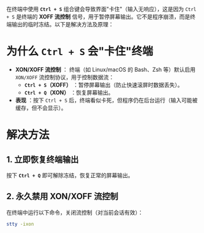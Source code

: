 在终端中使用 **`Ctrl + S`** 组合键会导致界面"卡住"（输入无响应），这是因为 `Ctrl + S` 是终端的 **XOFF 流控制** 信号，用于暂停屏幕输出。它不是程序崩溃，而是终端输出的临时冻结。以下是解决方法及原理：

# **为什么 `Ctrl + S` 会"卡住"终端**

* **XON/XOFF 流控制** ：
  终端（如 Linux/macOS 的 Bash、Zsh 等）默认启用 `XON/XOFF` 流控制协议，用于控制数据流：
  * **`Ctrl + S`（XOFF）** ：暂停屏幕输出（防止快速滚屏时数据丢失）。
  * **`Ctrl + Q`（XON）** ：恢复屏幕输出。
* **表现** ：按下 `Ctrl + S` 后，终端看似卡死，但程序仍在后台运行（输入可能被缓存，但不会显示）。

# **解决方法**

## 1. 立即恢复终端输出

按下 **`Ctrl + Q`** 即可解除冻结，恢复正常的屏幕输出。

## 2. 永久禁用 XON/XOFF 流控制

在终端中运行以下命令，关闭流控制（对当前会话有效）：

```bash
stty -ixon
```
